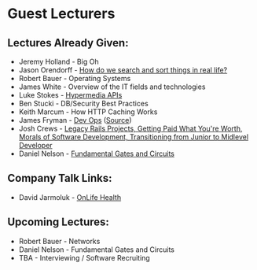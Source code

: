 Guest Lecturers
===============


Lectures Already Given:
----------------------
  * Jeremy Holland - Big Oh
  * Jason Orendorff - [How do we search and sort things in real life?](http://jorendorff.github.com/hackday/2012/library/)
  * Robert Bauer - Operating Systems
  * James White - Overview of the IT fields and technologies
  * Luke Stokes - [Hypermedia APIs](http://slidesha.re/KLP8N6)
  * Ben Stucki - DB/Security Best Practices
  * Keith Marcum - How HTTP Caching Works
  * James Fryman - [Dev Ops](http://nss2012-intro-to-ops.frymanet.com/) ([Source](https://github.com/jfryman/nss2012_intro_to_ops))
  * Josh Crews - [Legacy Rails Projects, Getting Paid What You're Worth, Morals of Software Development, Transitioning from Junior to Midlevel Developer](https://gist.github.com/4156479)
  * Daniel Nelson - [Fundamental Gates and Circuits](http://daniel.populr.me/nss-gates-talk?eb)

Company Talk Links:
--------------

  * David Jarmoluk - [OnLife Health](https://s3.amazonaws.com/onlife-shared/Onlife+Health+Overview+for+Nashville+Software+School.pptx)

Upcoming Lectures:
------------------
  * Robert Bauer - Networks
  * Daniel Nelson - Fundamental Gates and Circuits
  * TBA - Interviewing / Software Recruiting
